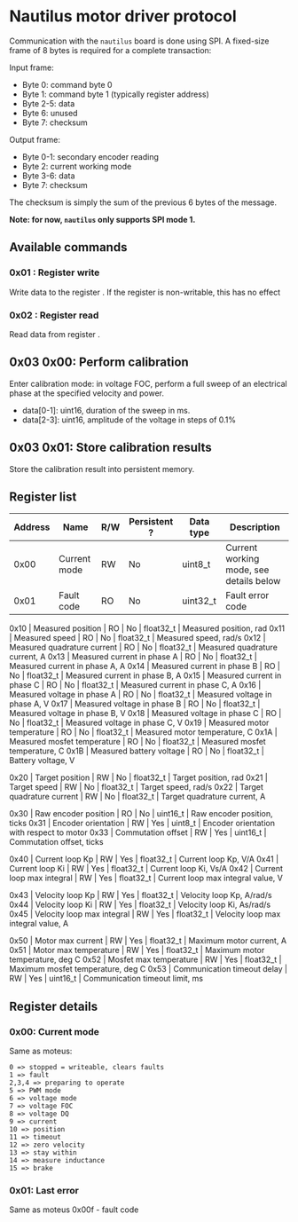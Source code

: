 # Nautilus motor driver protocol

Communication with the `nautilus` board is done using SPI. A fixed-size frame of 8 bytes is required for a complete transaction:

Input frame:
 - Byte 0: command byte 0
 - Byte 1: command byte 1 (typically register address)
 - Byte 2-5: data
 - Byte 6: unused
 - Byte 7: checksum

Output frame:
 - Byte 0-1: secondary encoder reading
 - Byte 2: current working mode
 - Byte 3-6: data
 - Byte 7: checksum

The checksum is simply the sum of the previous 6 bytes of the message.

**Note: for now, `nautilus` only supports SPI mode 1.**


## Available commands

### 0x01 <reg>: Register write

Write data to the register <reg>. If the register is non-writable, this has no effect

### 0x02 <reg>: Register read

Read data from register <reg>.

## 0x03 0x00: Perform calibration

Enter calibration mode: in voltage FOC, perform a full sweep of an electrical phase at the specified
velocity and power.

 - data[0-1]: uint16, duration of the sweep in ms.
 - data[2-3]: uint16, amplitude of the voltage in steps of 0.1%

## 0x03 0x01: Store calibration results

Store the calibration result into persistent memory.


## Register list

Address | Name                        | R/W | Persistent ? | Data type | Description
------- | ------------------          | --- | ------------ | --------- | -----------
0x00    | Current mode                | RW  | No           | uint8_t   | Current working mode, see details below
0x01    | Fault code                  | RO  | No           | uint32_t  | Fault error code

0x10    | Measured position           | RO  | No           | float32_t | Measured position, rad
0x11    | Measured speed              | RO  | No           | float32_t | Measured speed, rad/s
0x12    | Measured quadrature current | RO  | No           | float32_t | Measured quadrature current, A
0x13    | Measured current in phase A | RO  | No           | float32_t | Measured current in phase A, A
0x14    | Measured current in phase B | RO  | No           | float32_t | Measured current in phase B, A
0x15    | Measured current in phase C | RO  | No           | float32_t | Measured current in phase C, A
0x16    | Measured voltage in phase A | RO  | No           | float32_t | Measured voltage in phase A, V
0x17    | Measured voltage in phase B | RO  | No           | float32_t | Measured voltage in phase B, V
0x18    | Measured voltage in phase C | RO  | No           | float32_t | Measured voltage in phase C, V
0x19    | Measured motor temperature  | RO  | No           | float32_t | Measured motor temperature, C
0x1A    | Measured mosfet temperature | RO  | No           | float32_t | Measured mosfet temperature, C
0x1B    | Measured battery voltage    | RO  | No           | float32_t | Battery voltage, V

0x20    | Target position             | RW  | No           | float32_t | Target position, rad
0x21    | Target speed                | RW  | No           | float32_t | Target speed, rad/s
0x22    | Target quadrature current   | RW  | No           | float32_t | Target quadrature current, A

0x30    | Raw encoder position        | RO  | No           | uint16_t | Raw encoder position, ticks
0x31    | Encoder orientation         | RW  | Yes          | uint8_t  | Encoder orientation with respect to motor
0x33    | Commutation offset          | RW  | Yes          | uint16_t | Commutation offset, ticks

0x40    | Current loop Kp             | RW  | Yes          | float32_t | Current loop Kp, V/A
0x41    | Current loop Ki             | RW  | Yes          | float32_t | Current loop Ki, Vs/A
0x42    | Current loop max integral   | RW  | Yes          | float32_t | Current loop max integral value, V

0x43    | Velocity loop Kp            | RW  | Yes          | float32_t | Velocity loop Kp, A/rad/s
0x44    | Velocity loop Ki            | RW  | Yes          | float32_t | Velocity loop Ki, As/rad/s
0x45    | Velocity loop max integral  | RW  | Yes          | float32_t | Velocity loop max integral value, A

0x50    | Motor max current           | RW  | Yes          | float32_t | Maximum motor current, A
0x51    | Motor max temperature       | RW  | Yes          | float32_t | Maximum motor temperature, deg C
0x52    | Mosfet max temperature      | RW  | Yes          | float32_t | Maximum mosfet temperature, deg C
0x53    | Communication timeout delay | RW  | Yes          | uint16_t  | Communication timeout limit, ms


## Register details

### 0x00: Current mode

Same as moteus:

    0 => stopped = writeable, clears faults
    1 => fault
    2,3,4 => preparing to operate
    5 => PWM mode
    6 => voltage mode
    7 => voltage FOC
    8 => voltage DQ
    9 => current
    10 => position
    11 => timeout
    12 => zero velocity
    13 => stay within
    14 => measure inductance
    15 => brake


 ### 0x01: Last error

Same as moteus 0x00f - fault code
